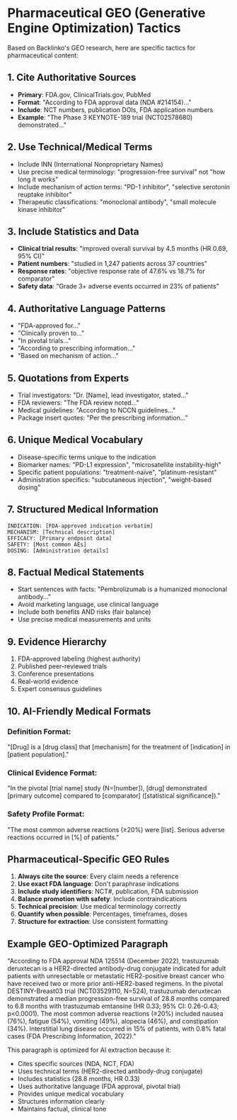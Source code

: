 # Pharmaceutical GEO (Generative Engine Optimization) Tactics

Based on Backlinko's GEO research, here are specific tactics for pharmaceutical content:

## 1. Cite Authoritative Sources
- **Primary**: FDA.gov, ClinicalTrials.gov, PubMed
- **Format**: "According to FDA approval data (NDA #214154)..."
- **Include**: NCT numbers, publication DOIs, FDA application numbers
- **Example**: "The Phase 3 KEYNOTE-189 trial (NCT02578680) demonstrated..."

## 2. Use Technical/Medical Terms
- Include INN (International Nonproprietary Names)
- Use precise medical terminology: "progression-free survival" not "how long it works"
- Include mechanism of action terms: "PD-1 inhibitor", "selective serotonin reuptake inhibitor"
- Therapeutic classifications: "monoclonal antibody", "small molecule kinase inhibitor"

## 3. Include Statistics and Data
- **Clinical trial results**: "improved overall survival by 4.5 months (HR 0.69, 95% CI)"
- **Patient numbers**: "studied in 1,247 patients across 37 countries"
- **Response rates**: "objective response rate of 47.6% vs 18.7% for comparator"
- **Safety data**: "Grade 3+ adverse events occurred in 23% of patients"

## 4. Authoritative Language Patterns
- "FDA-approved for..."
- "Clinically proven to..."
- "In pivotal trials..."
- "According to prescribing information..."
- "Based on mechanism of action..."

## 5. Quotations from Experts
- Trial investigators: "Dr. [Name], lead investigator, stated..."
- FDA reviewers: "The FDA review noted..."
- Medical guidelines: "According to NCCN guidelines..."
- Package insert quotes: "Per the prescribing information..."

## 6. Unique Medical Vocabulary
- Disease-specific terms unique to the indication
- Biomarker names: "PD-L1 expression", "microsatellite instability-high"
- Specific patient populations: "treatment-naïve", "platinum-resistant"
- Administration specifics: "subcutaneous injection", "weight-based dosing"

## 7. Structured Medical Information
```
INDICATION: [FDA-approved indication verbatim]
MECHANISM: [Technical description]
EFFICACY: [Primary endpoint data]
SAFETY: [Most common AEs]
DOSING: [Administration details]
```

## 8. Factual Medical Statements
- Start sentences with facts: "Pembrolizumab is a humanized monoclonal antibody..."
- Avoid marketing language, use clinical language
- Include both benefits AND risks (fair balance)
- Use precise medical measurements and units

## 9. Evidence Hierarchy
1. FDA-approved labeling (highest authority)
2. Published peer-reviewed trials
3. Conference presentations
4. Real-world evidence
5. Expert consensus guidelines

## 10. AI-Friendly Medical Formats

### Definition Format:
"[Drug] is a [drug class] that [mechanism] for the treatment of [indication] in [patient population]."

### Clinical Evidence Format:
"In the pivotal [trial name] study (N=[number]), [drug] demonstrated [primary outcome] compared to [comparator] ([statistical significance])."

### Safety Profile Format:
"The most common adverse reactions (≥20%) were [list]. Serious adverse reactions occurred in [%] of patients."

## Pharmaceutical-Specific GEO Rules

1. **Always cite the source**: Every claim needs a reference
2. **Use exact FDA language**: Don't paraphrase indications
3. **Include study identifiers**: NCT#, publication, FDA submission
4. **Balance promotion with safety**: Include contraindications
5. **Technical precision**: Use medical terminology correctly
6. **Quantify when possible**: Percentages, timeframes, doses
7. **Structure for extraction**: Use consistent formatting

## Example GEO-Optimized Paragraph

"According to FDA approval NDA 125514 (December 2022), trastuzumab deruxtecan is a HER2-directed antibody-drug conjugate indicated for adult patients with unresectable or metastatic HER2-positive breast cancer who have received two or more prior anti-HER2-based regimens. In the pivotal DESTINY-Breast03 trial (NCT03529110, N=524), trastuzumab deruxtecan demonstrated a median progression-free survival of 28.8 months compared to 6.8 months with trastuzumab emtansine (HR 0.33; 95% CI: 0.26-0.43; p<0.0001). The most common adverse reactions (≥20%) included nausea (76%), fatigue (54%), vomiting (49%), alopecia (46%), and constipation (34%). Interstitial lung disease occurred in 15% of patients, with 0.8% fatal cases (FDA Prescribing Information, 2022)."

This paragraph is optimized for AI extraction because it:
- Cites specific sources (NDA, NCT, FDA)
- Uses technical terms (HER2-directed antibody-drug conjugate)
- Includes statistics (28.8 months, HR 0.33)
- Uses authoritative language (FDA approval, pivotal trial)
- Provides unique medical vocabulary
- Structures information clearly
- Maintains factual, clinical tone